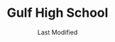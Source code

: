 ---
layout: location-page
date: Last Modified
description: "Local COVID-19 testing is available at Gulf High School in Port Richey, Florida, USA."
permalink: "locations/florida/port-richey/gulf-high-school/"
tags:
  - locations
  - florida
title: Gulf High School
uniqueName: gulf-high-school
state: Florida
stateAbbr: FL
hood: "Port Richey"
address: "5355 School Rd."
city: "Port Richey"
zip: "34652"
zipsNearby: "34423 34428 34429 34430 34431 34432 34433 34434 34436 34442 34445 34487 34446 34447 34448 34449 34450 34451 34452 34453 34460 34461 34464 34465 34498 33820 34216 34679 33823 33503 33830 33831 33744 34201 34202 34203 34204 34205 34206 34207 34208 34209 34210 34211 34212 34280 34281 34282 34217 34218 33835 33508 33509 33510 33511 34601 34602 34603 34604 34605 34606 34607 34608 34609 34610 34611 34613 34614 33513 33514 33755 33756 33757 33758 33759 33760 33761 33762 33763 33764 33765 33766 33767 33769 34714 33521 34215 34681 33524 33523 33525 33526 33527 34697 34698 33530 33839 33840 34680 34222 33534 34736 33846 33847 33785 33786 34636 33849 33537 33850 33801 33802 33803 33804 33805 33806 33807 33809 33810 33811 33812 33813 33815 33538 34637 34638 34639 33770 33771 33772 33773 33774 33775 33776 33777 33778 33779 33547 34228 33548 33549 33558 33559 34260 33550 34753 33860 34652 34653 34654 34655 34656 33863 34661 33556 34762 34677 34264 34660 34220 34221 34682 34683 34684 34685 34219 33780 33781 33782 33563 33564 33565 33566 33567 33868 34667 34668 34669 34673 34674 33568 33569 33578 33579 33570 33571 33572 33573 33575 34695 33574 33701 33702 33703 33704 33705 33706 33707 33708 33709 33710 33711 33712 33713 33714 33715 33716 33729 33730 33731 33732 33733 33734 33736 33737 33738 33740 33741 33742 33743 33747 33784 33576 33583 33584 33585 33586 33587 34270 33601 33602 33603 33604 33605 33606 33607 33608 33609 33610 33611 33612 33613 33614 33615 33616 33617 33618 33619 33620 33621 33622 33623 33624 33625 33626 33629 33630 33631 33633 33634 33635 33637 33646 33647 33650 33655 33660 33661 33662 33663 33664 33672 33673 33674 33675 33677 33679 33680 33681 33682 33684 33685 33686 33687 33688 33689 33694 34688 34689 34690 34691 34692 34250 33592 33593 33594 33595 33596 33597 34785 33598 33880 33881 33882 33883 33884 33885 33888 33539 33540 33541 33542 33543 33544 33545 33651 33690" 
mapUrl: "http://maps.apple.com/?q=Gulf+High+School&address=5355+School+Rd,Port+Richey,Florida,34652"
locationType: Drive-thru
phone: "800-229-2273"
website: "https://baycare.org/baycareanywhere"
onlineBooking: undefined
closed: undefined
closedUpdate: May 25th, 2020
notes: "By appointment only. Requires phone screen. Privately owned."
days: Weekdays
hours: 9AM-Noon
ctaMessage: Learn more
ctaUrl: "https://baycare.org/baycareanywhere"
---